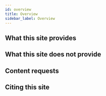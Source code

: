 ```yaml
---
id: overview
title: Overview
sidebar_label: Overview
---
```


## What this site provides

## What this site does not provide

## Content requests

## Citing this site
